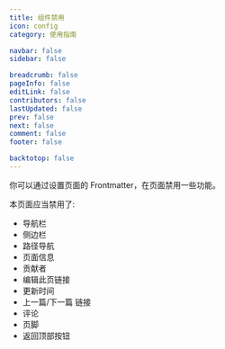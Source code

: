 ```yaml
---
title: 组件禁用
icon: config
category: 使用指南

navbar: false
sidebar: false

breadcrumb: false
pageInfo: false
editLink: false
contributors: false
lastUpdated: false
prev: false
next: false
comment: false
footer: false

backtotop: false
---
```


你可以通过设置页面的 Frontmatter，在页面禁用一些功能。

<!-- more -->

本页面应当禁用了:

- 导航栏
- 侧边栏
- 路径导航
- 页面信息
- 贡献者
- 编辑此页链接
- 更新时间
- 上一篇/下一篇 链接
- 评论
- 页脚
- 返回顶部按钮
